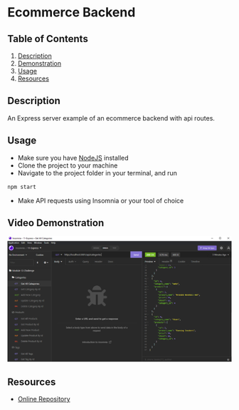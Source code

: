 # Ecommerce Backend

## Table of Contents
1. [Description](#description)
2. [Demonstration](#video-demonstration)
3. [Usage](#usage)
4. [Resources](#resources)

## Description
An Express server example of an ecommerce backend with api routes.

## Usage
- Make sure you have [NodeJS](https://nodejs.org/en/download/) installed
- Clone the project to your machine
- Navigate to the project folder in your terminal, and run
```bash
npm start
```
- Make API requests using Insomnia or your tool of choice

## Video Demonstration
[![Demonstration Thumbnail](assets/demo-thumbnail.png)](https://streamable.com/s2sbxd)

## Resources
- [Online Repository](https://github.com/JtheFox/ecommerce-backend)
